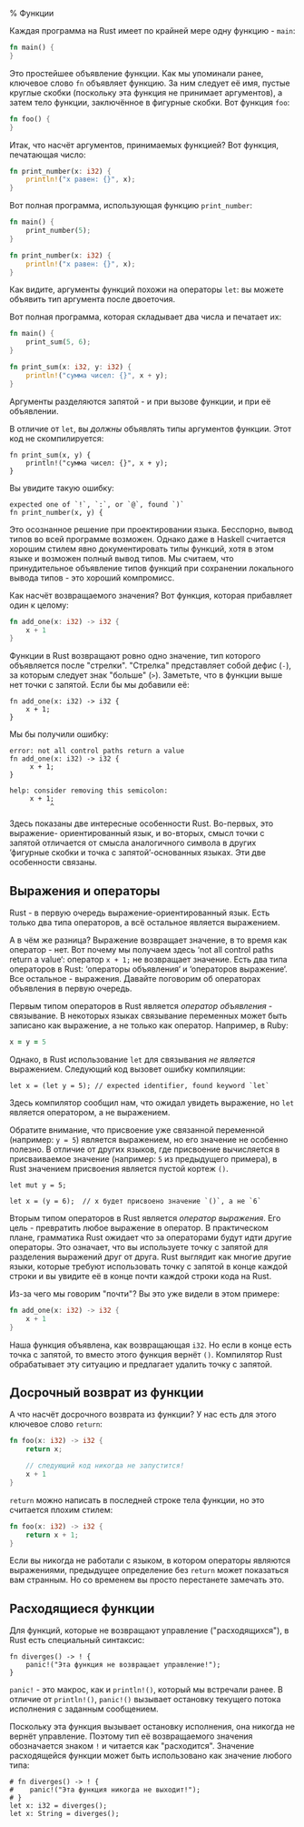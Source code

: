 % Функции

Каждая программа на Rust имеет по крайней мере одну функцию - `main`:

```rust
fn main() {
}
```

Это простейшее объявление функции. Как мы упоминали ранее, ключевое слово `fn`
объявляет функцию. За ним следует её имя, пустые круглые скобки (поскольку эта
функция не принимает аргументов), а затем тело функции, заключённое в фигурные
скобки. Вот функция `foo`:

```rust
fn foo() {
}
```

Итак, что насчёт аргументов, принимаемых функцией? Вот функция, печатающая
число:

```rust
fn print_number(x: i32) {
    println!("x равен: {}", x);
}
```

Вот полная программа, использующая функцию `print_number`:

```rust
fn main() {
    print_number(5);
}

fn print_number(x: i32) {
    println!("x равен: {}", x);
}
```

Как видите, аргументы функций похожи на операторы `let`: вы можете объявить тип
аргумента после двоеточия.

Вот полная программа, которая складывает два числа и печатает их:

```rust
fn main() {
    print_sum(5, 6);
}

fn print_sum(x: i32, y: i32) {
    println!("сумма чисел: {}", x + y);
}
```

Аргументы разделяются запятой - и при вызове функции, и при её объявлении.

В отличие от `let`, вы _должны_ объявлять типы аргументов функции. Этот код не
скомпилируется:

```rust,ignore
fn print_sum(x, y) {
    println!("сумма чисел: {}", x + y);
}
```

Вы увидите такую ошибку:

```text
expected one of `!`, `:`, or `@`, found `)`
fn print_number(x, y) {
```

Это осознанное решение при проектировании языка. Бесспорно, вывод типов во всей
программе возможен. Однако даже в Haskell считается хорошим стилем явно
документировать типы функций, хотя в этом языке и возможен полный вывод типов.
Мы считаем, что принудительное объявление типов функций при сохранении
локального вывода типов - это хороший компромисс.

Как насчёт возвращаемого значения? Вот функция, которая прибавляет один к
целому:

```rust
fn add_one(x: i32) -> i32 {
    x + 1
}
```

Функции в Rust возвращают ровно одно значение, тип которого объявляется после
"стрелки". "Стрелка" представляет собой дефис (`-`), за которым следует знак
"больше" (`>`). Заметьте, что в функции выше нет точки с запятой. Если бы мы
добавили её:

```rust,ignore
fn add_one(x: i32) -> i32 {
    x + 1;
}
```

Мы бы получили ошибку:

```text
error: not all control paths return a value
fn add_one(x: i32) -> i32 {
     x + 1;
}

help: consider removing this semicolon:
     x + 1;
          ^
```

Здесь показаны две интересные особенности Rust. Во-первых, это выражение-
ориентированный язык, и во-вторых, смысл точки с запятой отличается от смысла
аналогичного символа в других ’фигурные скобки и точка с запятой’-основанных
языках. Эти две особенности связаны.

## Выражения и операторы

Rust - в первую очередь выражение-ориентированный язык. Есть только два типа
операторов, а всё остальное является выражением.

А в чём же разница? Выражение возвращает значение, в то время как оператор -
нет. Вот почему мы получаем здесь ‘not all control paths return a value‘:
оператор `х + 1;` не возвращает значение. Есть два типа операторов в Rust:
‘операторы объявления‘ и ‘операторов выражение‘. Все остальное - выражения.
Давайте поговорим об операторах объявления в первую очередь.

Первым типом операторов в Rust является *оператор объявления* - связывание. В
некоторых языках связывание переменных может быть записано как выражение, а не
только как оператор. Например, в Ruby:

```ruby
x = y = 5
```

Однако, в Rust использование `let` для связывания _не является_ выражением.
Следующий код вызовет ошибку компиляции:

```ignore
let x = (let y = 5); // expected identifier, found keyword `let`
```

Здесь компилятор сообщил нам, что ожидал увидеть выражение, но `let` является
оператором, а не выражением.

Обратите внимание, что присвоение уже связанной переменной (например: `y = 5`)
является выражением, но его значение не особенно полезно. В отличие от других
языков, где присвоение вычисляется в присваиваемое значение (например: `5` из
предыдущего примера), в Rust значением присвоения является пустой кортеж `()`.

```
let mut y = 5;

let x = (y = 6);  // x будет присвоено значение `()`, а не `6`
```

Вторым типом операторов в Rust является *оператор выражения*. Его цель -
превратить любое выражение в оператор. В практическом плане, грамматика Rust
ожидает что за операторами будут идти другие операторы. Это означает, что вы
используете точку с запятой для разделения выражений друг от друга. Rust
выглядит как многие другие языки, которые требуют использовать точку с запятой в
конце каждой строки и вы увидите её в конце почти каждой строки кода на Rust.

Из-за чего мы говорим "почти"? Вы это уже видели в этом примере:

```rust
fn add_one(x: i32) -> i32 {
    x + 1
}
```

Наша функция объявлена, как возвращающая `i32`. Но если в конце есть точка с
запятой, то вместо этого функция вернёт `()`. Компилятор Rust обрабатывает эту
ситуацию и предлагает удалить точку с запятой.

## Досрочный возврат из функции

А что насчёт досрочного возврата из функции? У нас есть для этого ключевое слово
`return`:

```rust
fn foo(x: i32) -> i32 {
    return x;

    // следующий код никогда не запустится!
    x + 1
}
```

`return` можно написать в последней строке тела функции, но это считается
плохим стилем:

```rust
fn foo(x: i32) -> i32 {
    return x + 1;
}
```

Если вы никогда не работали с языком, в котором операторы являются выражениями,
предыдущее определение без `return` может показаться вам странным. Но со
временем вы просто перестанете замечать это.

## Расходящиеся функции

Для функций, которые не возвращают управление ("расходящихся"), в Rust есть
специальный синтаксис:

```
fn diverges() -> ! {
    panic!("Эта функция не возвращает управление!");
}
```

`panic!` - это макрос, как и `println!()`, который мы встречали ранее. В отличие
от `println!()`, `panic!()` вызывает остановку текущего потока исполнения с
заданным сообщением.

Поскольку эта функция вызывает остановку исполнения, она никогда не вернёт
управление. Поэтому тип её возвращаемого значения обозначается знаком `!` и
читается как "расходится". Значение расходящейся функции может быть использовано
как значение любого типа:

```should_panic
# fn diverges() -> ! {
#    panic!("Эта функция никогда не выходит!");
# }
let x: i32 = diverges();
let x: String = diverges();
```
